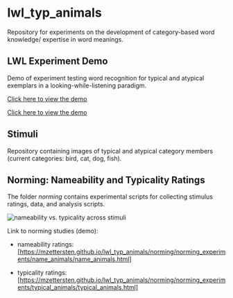 # lwl_typ_animals
Repository for experiments on the development of category-based word knowledge/ expertise in word meanings.

## LWL Experiment Demo

Demo of experiment testing word recognition for typical and atypical exemplars in a looking-while-listening paradigm.

<a href="https://mzettersten.github.io/lwl_typ_animals/lwl_experiment_demo/index.html">Click here to view the demo</a>

[Click here to view the demo](https://mzettersten.github.io/lwl_typ_animals/lwl_experiment_demo/index.html)

## Stimuli

Repository containing images of typical and atypical category members (current categories: bird, cat, dog, fish).

## Norming: Nameability and Typicality Ratings

The folder *norming* contains experimental scripts for collecting stimulus ratings, data, and analysis scripts.

![nameability vs. typicality across stimuli](https://github.com/mzettersten/lwl_typ_animals/blob/master/norming/analysis/figures/naming_vs_typicality.jpg)

Link to norming studies (demo):

- nameability ratings:[https://mzettersten.github.io/lwl_typ_animals/norming/norming_experiments/name_animals/name_animals.html]

- typicality ratings: [https://mzettersten.github.io/lwl_typ_animals/norming/norming_experiments/typical_animals/typical_animals.html]

